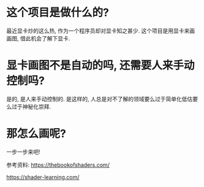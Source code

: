 # 这个项目是做什么的?
最近显卡炒的这么热, 作为一个程序员却对显卡知之甚少.
这个项目是用显卡来画画图, 借此机会了解下显卡.

# 显卡画图不是自动的吗, 还需要人来手动控制吗?
是的, 是人来手动控制的. 是这样的, 人总是对不了解的领域要么过于简单化低估要么过于神秘化崇拜.

# 那怎么画呢?
一步一步来吧!

参考资料:
https://thebookofshaders.com/

https://shader-learning.com/